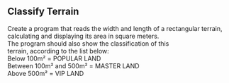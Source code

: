 ## Classify Terrain

Create a program that reads the width and length of a rectangular terrain, <br>
 calculating and displaying its area in square meters. <br>
 The program should also show the classification of this <br> terrain, according to the list below: <br>
Below 100m² = POPULAR LAND <br>
Between 100m² and 500m² = MASTER LAND <br>
Above 500m² = VIP LAND
